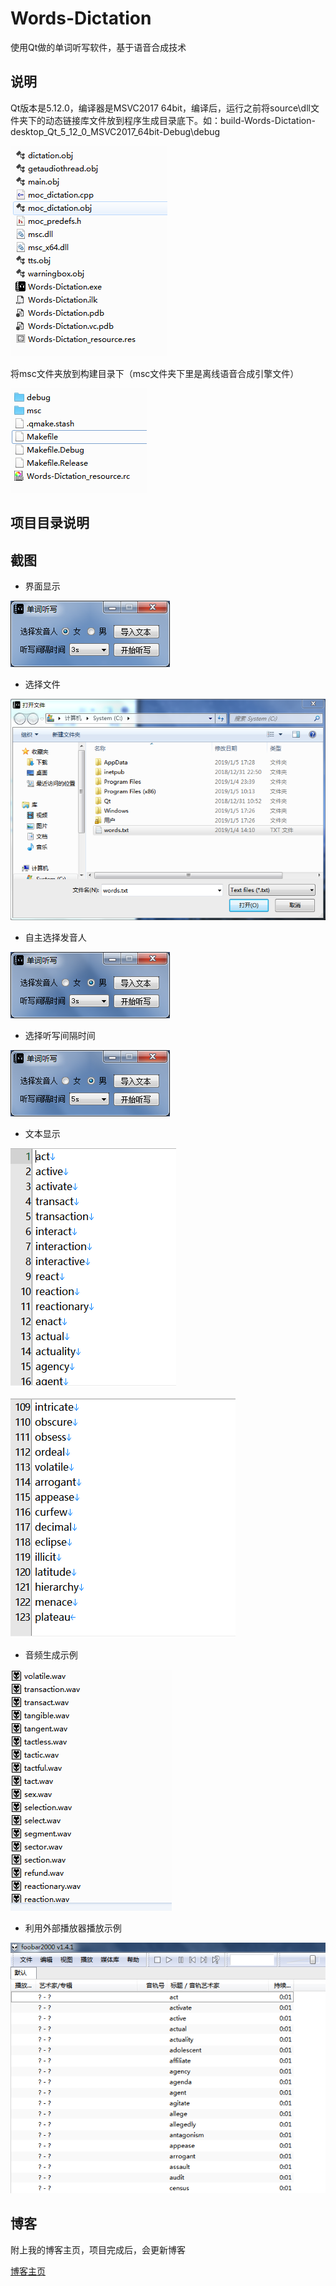 # Words-Dictation
使用Qt做的单词听写软件，基于语音合成技术

## 说明
Qt版本是5.12.0，编译器是MSVC2017 64bit，编译后，运行之前将source\dll文件夹下的动态链接库文件放到程序生成目录底下。如：build-Words-Dictation-desktop_Qt_5_12_0_MSVC2017_64bit-Debug\debug

![note1](screenshots/note1.png)

将msc文件夹放到构建目录下（msc文件夹下里是离线语音合成引擎文件）

![note2](screenshots/note2.png)

## 项目目录说明


## 截图

* 界面显示

![interface](screenshots/interface.png)

* 选择文件

![import](screenshots/import.png)

* 自主选择发音人

![voice](screenshots/voice.png)

* 选择听写间隔时间

![time](screenshots/time.png)

* 文本显示

![text1](screenshots/text1.png)

![text2](screenshots/text2.png)

* 音频生成示例

![music](screenshots/music.png)

* 利用外部播放器播放示例

![play](screenshots/play.png)

## 博客

附上我的博客主页，项目完成后，会更新博客

[博客主页](https://blog.csdn.net/qq_37224534)